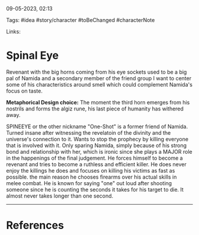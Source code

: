 09-05-2023, 02:13

Tags: #idea #story/character #toBeChanged #characterNote

Links: 

# Spinal Eye

Revenant with the big horns coming from his eye sockets used to be a big pal of Namida and a secondary member of the friend group I want to center some of his characteristics around smell which could complement Namida's focus on taste.

**Metaphorical Design choice:** The moment the third horn emerges from his nostrils and forms the algiz rune, his last piece of humanity has withered away.

SPINEEYE or the other nickname "One-Shot" is a former friend of Namida. Turned insane after witnessing the revelatoin of the divinity and the universe's connection to it. Wants to stop the prophecy by killing everyone that is involved with it. Only sparing Namida, simply because of his strong bond and relationship with her, which is ironic since she plays a MAJOR role in the happenings of the final judgement. He forces himself to become a revenant and tries to become a ruthless and efficient killer. He does never enjoy the killings he does and focuses on killing his victims as fast as possible. the main reason he chooses firearms over his actual skills in melee combat. He is known for saying "one" out loud after shooting someone since he is counting the seconds it takes for his target to die. It almost never takes longer than one second.



---
# References